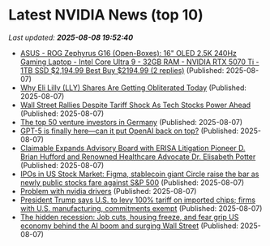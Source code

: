 # Latest NVIDIA News (top 10)
_Last updated: **2025-08-08 19:52:40**_

- [ASUS - ROG Zephyrus G16 (Open-Boxes): 16" OLED 2.5K 240Hz Gaming Laptop - Intel Core Ultra 9 - 32GB RAM - NVIDIA RTX 5070 Ti - 1TB SSD $2,194.99 Best Buy $2194.99 (2 replies)](https://slickdeals.net/f/18513913-asus-rog-zephyrus-g16-open-boxes-16-oled-2-5k-240hz-gaming-laptop-intel-core-ultra-9-32gb-ram-nvidia-rtx-5070-ti-1tb-ssd-2-194-99-best-buy-2194-99) (Published: 2025-08-07)
- [Why Eli Lilly (LLY) Shares Are Getting Obliterated Today](https://finance.yahoo.com/news/why-eli-lilly-lly-shares-193551296.html) (Published: 2025-08-07)
- [Wall Street Rallies Despite Tariff Shock As Tech Stocks Power Ahead](https://www.ibtimes.com/wall-street-rallies-despite-tariff-shock-tech-stocks-power-ahead-3780459) (Published: 2025-08-07)
- [The top 50 venture investors in Germany](https://www.cbinsights.com/research/top-investors-germany/) (Published: 2025-08-07)
- [GPT-5 is finally here—can it put OpenAI back on top?](https://fortune.com/2025/08/07/gpt-5-is-finally-here-can-it-put-openai-back-on-top/) (Published: 2025-08-07)
- [Claimable Expands Advisory Board with ERISA Litigation Pioneer D. Brian Hufford and Renowned Healthcare Advocate Dr. Elisabeth Potter](https://www.globenewswire.com/news-release/2025/08/07/3129569/0/en/Claimable-Expands-Advisory-Board-with-ERISA-Litigation-Pioneer-D-Brian-Hufford-and-Renowned-Healthcare-Advocate-Dr-Elisabeth-Potter.html) (Published: 2025-08-07)
- [IPOs in US Stock Market: Figma, stablecoin giant Circle raise the bar as newly public stocks fare against S&P 500](https://economictimes.indiatimes.com/news/international/us/ipos-in-us-stock-market-figma-stablecoin-giant-circle-raise-the-bar-as-newly-public-stocks-fare-against-sp-500/articleshow/123174159.cms) (Published: 2025-08-07)
- [Problem with nvidia drivers](https://askubuntu.com/questions/1554202/problem-with-nvidia-drivers) (Published: 2025-08-07)
- [President Trump says U.S. to levy 100% tariff on imported chips; firms with U.S. manufacturing, commitments exempt](https://macdailynews.com/2025/08/07/president-trump-says-u-s-to-levy-100-tariff-on-imported-chips-firms-with-u-s-manufacturing-commitments-exempt/) (Published: 2025-08-07)
- [The hidden recession: Job cuts, housing freeze, and fear grip US economy behind the AI boom and surging Wall Street](https://economictimes.indiatimes.com/news/international/us/us-economy-recession-under-trump-the-hidden-recession-job-cuts-housing-freeze-and-fear-grip-us-economy-behind-the-ai-boom-and-surging-wall-street/articleshow/123171896.cms) (Published: 2025-08-07)
